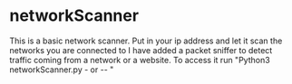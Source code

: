 # networkScanner
This is a basic network scanner. Put in your ip address and let it scan the networks you are connected to 
I have added a packet sniffer to detect traffic coming from a network or a website.
To access it run "Python3 networkScanner.py -<tag name> or --<arguments> <your target ip address>"